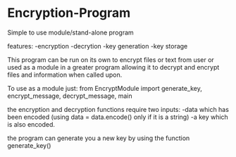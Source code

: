 # Encryption-Program
Simple to use module/stand-alone program

features:
-encryption
-decrytion
-key generation
-key storage

This program can be run on its own to encrypt files or text from user or used as a module in a greater program allowing it to decrypt and encrypt files and information when 
called upon.

To use as a module just:
from EncryptModule import generate_key, encrypt_message, decrypt_message, main

the encryption and decryption functions require two inputs:
-data which has been encoded (using data = data.encode() only if it is a string)
-a key which is also encoded.

the program can generate you a new key by using the function generate_key()

